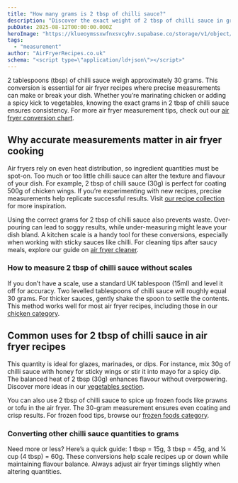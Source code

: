 ```yaml
---
title: "How many grams is 2 tbsp of chilli sauce?"
description: "Discover the exact weight of 2 tbsp of chilli sauce in grams for perfect air fryer recipes. Get accurate conversions and cooking tips here!"
pubDate: 2025-08-12T00:00:00.000Z
heroImage: "https://klueoymssxwfnxsvcyhv.supabase.co/storage/v1/object/public/md/how-many-grams-is-2-tbsp-of-chilli-sauce-4d496d0e.webp"
tags:
  - "measurement"
author: "AirFryerRecipes.co.uk"
schema: "<script type=\"application/ld+json\"></script>"
---
```


<p>2 tablespoons (tbsp) of chilli sauce weigh approximately 30 grams. This conversion is essential for air fryer recipes where precise measurements can make or break your dish. Whether you’re marinating chicken or adding a spicy kick to vegetables, knowing the exact grams in 2 tbsp of chilli sauce ensures consistency. For more air fryer measurement tips, check out our <a href=https://www.airfryerrecipe.co.uk/air-fryer-conversion-chart>air fryer conversion chart</a>.</p>  

<h2>Why accurate measurements matter in air fryer cooking</h2>  
<p>Air fryers rely on even heat distribution, so ingredient quantities must be spot-on. Too much or too little chilli sauce can alter the texture and flavour of your dish. For example, 2 tbsp of chilli sauce (30g) is perfect for coating 500g of chicken wings. If you’re experimenting with new recipes, precise measurements help replicate successful results. Visit <a href=https://www.airfryerrecipe.co.uk/recipes>our recipe collection</a> for more inspiration.</p>  

<p>Using the correct grams for 2 tbsp of chilli sauce also prevents waste. Over-pouring can lead to soggy results, while under-measuring might leave your dish bland. A kitchen scale is a handy tool for these conversions, especially when working with sticky sauces like chilli. For cleaning tips after saucy meals, explore our guide on <a href=https://www.airfryerrecipe.co.uk/air-fryer-cleaner>air fryer cleaner</a>.</p>  

<h3>How to measure 2 tbsp of chilli sauce without scales</h3>  
<p>If you don’t have a scale, use a standard UK tablespoon (15ml) and level it off for accuracy. Two levelled tablespoons of chilli sauce will roughly equal 30 grams. For thicker sauces, gently shake the spoon to settle the contents. This method works well for most air fryer recipes, including those in our <a href=https://www.airfryerrecipe.co.uk/recipe-category/chicken>chicken category</a>.</p>  

<h2>Common uses for 2 tbsp of chilli sauce in air fryer recipes</h2>  
<p>This quantity is ideal for glazes, marinades, or dips. For instance, mix 30g of chilli sauce with honey for sticky wings or stir it into mayo for a spicy dip. The balanced heat of 2 tbsp (30g) enhances flavour without overpowering. Discover more ideas in our <a href=https://www.airfryerrecipe.co.uk/recipe-category/vegetables>vegetables section</a>.</p>  

<p>You can also use 2 tbsp of chilli sauce to spice up frozen foods like prawns or tofu in the air fryer. The 30-gram measurement ensures even coating and crisp results. For frozen food tips, browse our <a href=https://www.airfryerrecipe.co.uk/recipe-category/frozen-foods>frozen foods category</a>.</p>  

<h3>Converting other chilli sauce quantities to grams</h3>  
<p>Need more or less? Here’s a quick guide: 1 tbsp = 15g, 3 tbsp = 45g, and ¼ cup (4 tbsp) = 60g. These conversions help scale recipes up or down while maintaining flavour balance. Always adjust air fryer timings slightly when altering quantities.</p>